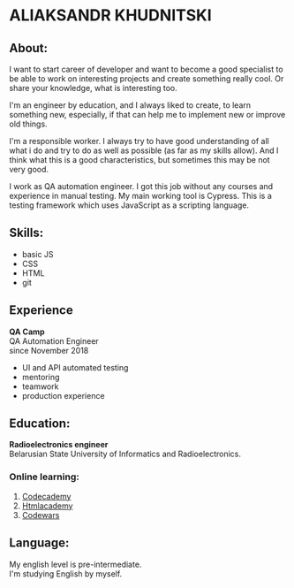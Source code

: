 # ALIAKSANDR KHUDNITSKI

## About:
I want to start career of developer and want to become a good specialist to be able to work on interesting projects and create something really cool. Or share your knowledge, what is interesting too.

I'm an engineer by education, and I always liked to create, to learn something new, especially, if that can help me to implement new or improve old things.

I'm a responsible worker. I always try to have good understanding of all what i do and try to do as well as possible (as far as my skills allow). And I think what this is a good characteristics, but sometimes this may be not very good.

I work as QA automation engineer. I got this job without any courses and experience in manual testing. My main working tool is Cypress. This is a testing framework which uses JavaScript as a scripting language.

## Skills:
* basic JS
* CSS
* HTML
* git

## Experience
**QA Camp**     
QA Automation Engineer     
since November 2018
* UI and API automated testing
* mentoring
* teamwork
* production experience

## Education:
**Radioelectronics engineer**     
Belarusian State University of Informatics and Radioelectronics.
### Online learning:
1. [Codecademy](https://www.codecademy.com/users/chuckkki/achievements)
2. [Htmlacademy](https://htmlacademy.ru/profile/id823363/achievements)
3. [Codewars](https://www.codewars.com/users/chuckkki/stats)

## Language:
My english level is pre-intermediate.   
I'm studying English by myself.